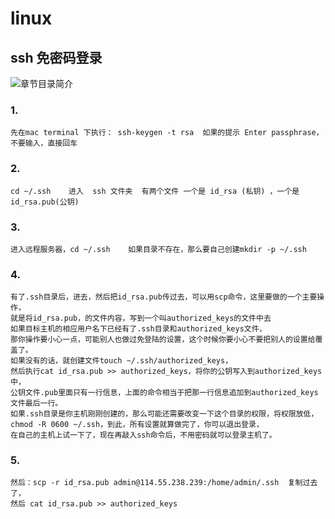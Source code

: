# linux
## ssh 免密码登录
![章节目录简介](http://www.denglm.com/images/backtotop.png)

### 1.

    先在mac terminal 下执行： ssh-keygen -t rsa  如果的提示 Enter passphrase， 不要输入，直接回车

### 2.

    cd ~/.ssh    进入  ssh 文件夹  有两个文件 一个是 id_rsa (私钥) ，一个是 id_rsa.pub(公钥)

### 3.

    进入远程服务器，cd ~/.ssh    如果目录不存在，那么要自己创建mkdir -p ~/.ssh

### 4.

    有了.ssh目录后，进去，然后把id_rsa.pub传过去，可以用scp命令，这里要做的一个主要操作，
    就是将id_rsa.pub，的文件内容，写到一个叫authorized_keys的文件中去
    如果目标主机的相应用户名下已经有了.ssh目录和authorized_keys文件，
    那你操作要小心一点，可能别人也做过免登陆的设置，这个时候你要小心不要把别人的设置给覆盖了。
    如果没有的话，就创建文件touch ~/.ssh/authorized_keys，
    然后执行cat id_rsa.pub >> authorized_keys，将你的公钥写入到authorized_keys中，
    公钥文件.pub里面只有一行信息，上面的命令相当于把那一行信息追加到authorized_keys文件最后一行。
    如果.ssh目录是你主机刚刚创建的，那么可能还需要改变一下这个目录的权限，将权限放低，
    chmod -R 0600 ~/.ssh，到此，所有设置就算做完了，你可以退出登录，
    在自己的主机上试一下了，现在再敲入ssh命令后，不用密码就可以登录主机了。

### 5.

    然后：scp -r id_rsa.pub admin@114.55.238.239:/home/admin/.ssh  复制过去了，
    然后 cat id_rsa.pub >> authorized_keys




